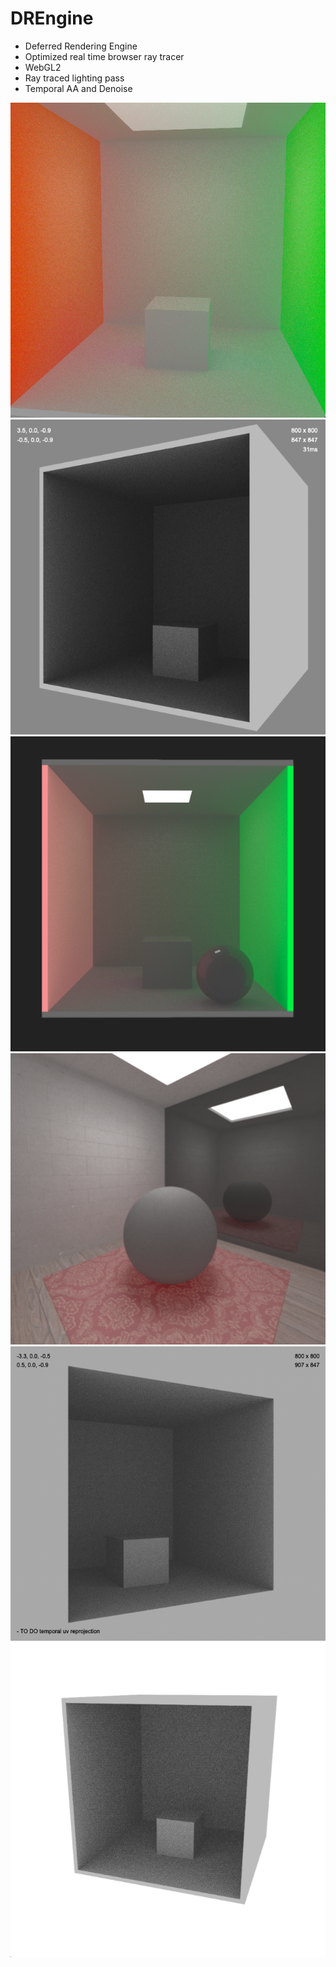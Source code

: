 # DREngine

 - Deferred Rendering Engine
 - Optimized real time browser ray tracer
 - WebGL2
 - Ray traced lighting pass
 - Temporal AA and Denoise

 ![Alt text](images/showcase/11.png?raw=true "Title")
 ![Alt text](images/showcase/8.png?raw=true "Title")
 ![Alt text](images/showcase/10.png?raw=true "Title")
 ![Alt text](images/showcase/0.png?raw=true "Title")
 ![Alt text](images/showcase/2.png?raw=true "Title")
 ![Alt text](images/showcase/3.png?raw=true "Title")
